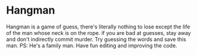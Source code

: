 # Hangman
Hangman is a game of guess, there's literally nothing to lose except the life of the man whose neck is on the rope. if you are bad at guesses, stay away and don't indirectly commit murder. Try guessing the words and save this man. PS: He's a family man. Have fun editing and improving the code. 
